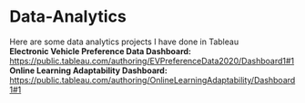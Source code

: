 # Data-Analytics
Here are some data analytics projects I have done in Tableau <br>
<strong>Electronic Vehicle Preference Data Dashboard:</strong> https://public.tableau.com/authoring/EVPreferenceData2020/Dashboard1#1<br>
<strong>Online Learning Adaptability Dashboard:</strong> https://public.tableau.com/authoring/OnlineLearningAdaptability/Dashboard1#1 
